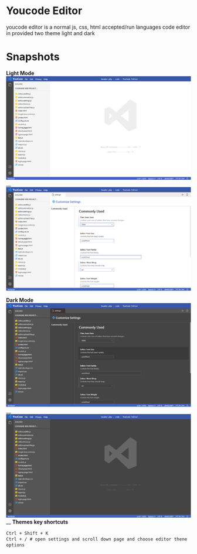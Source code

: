# Youcode Editor
youcode editor is a normal js, css, html accepted/run languages code editor in provided two theme light and dark

# Snapshots
**Light Mode**
![YC snap](./snapshot/snap1.png)
__
![YC snap](./snapshot/snap2.png)

**Dark Mode**
![YC snap](./snapshot/snap3.png)
__
![YC snap](./snapshot/snap4.png)
__
**Themes key shortcuts**
```
Ctrl + Shift + K
Ctrl + / # open settings and scroll down page and choose editor thene options
```

